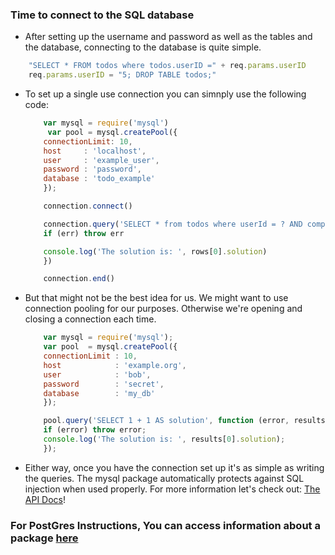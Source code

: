 ### Time to connect to the SQL database
* After setting up the username and password as well as the tables and the database, connecting to the database is quite simple.
``` javascript
    "SELECT * FROM todos where todos.userID =" + req.params.userID
    req.params.userID = "5; DROP TABLE todos;"
```


* To set up a single use connection you can simnply use the following code: 
    ``` javascript
        var mysql = require('mysql')
         var pool = mysql.createPool({
        connectionLimit: 10,
        host     : 'localhost',
        user     : 'example_user',
        password : 'password',
        database : 'todo_example'
        });

        connection.connect()

        connection.query('SELECT * from todos where userId = ? AND completed = ?', [userId, 1], function (err, rows, fields) {
        if (err) throw err

        console.log('The solution is: ', rows[0].solution)
        })

        connection.end()
    ```
* But that might not be the best idea for us. We might want to use connection pooling for our purposes. Otherwise we're opening and closing a connection each time.
    ``` javascript
        var mysql = require('mysql');
        var pool  = mysql.createPool({
        connectionLimit : 10,
        host            : 'example.org',
        user            : 'bob',
        password        : 'secret',
        database        : 'my_db'
        });

        pool.query('SELECT 1 + 1 AS solution', function (error, results, fields) {
        if (error) throw error;
        console.log('The solution is: ', results[0].solution);
        });
    ```
* Either way, once you have the connection set up it's as simple as writing the queries. The mysql package automatically protects against SQL injection when used properly. For more information let's check out: [The API Docs](https://github.com/mysqljs/mysql)!

### For PostGres Instructions, You can access information about a package [here](https://node-postgres.com/)
